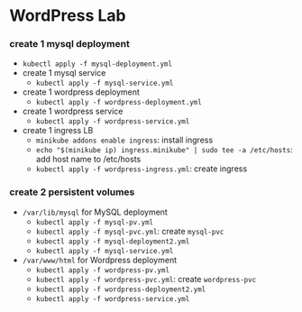 # WordPress Lab

### create 1 mysql deployment

  - `kubectl apply -f mysql-deployment.yml`
- create 1 mysql service
  - `kubectl apply -f mysql-service.yml`
- create 1 wordpress deployment
  - `kubectl apply -f wordpress-deployment.yml`
- create 1 wordpress service
  - `kubectl apply -f wordpress-service.yml`
- create 1 ingress LB
  - `minikube addons enable ingress`: install ingress
  - `echo "$(minikube ip) ingress.minikube" | sudo tee -a /etc/hosts`: add host name to /etc/hosts
  - `kubectl apply -f wordpress-ingress.yml`: create ingress

### create 2 persistent volumes

  - `/var/lib/mysql` for MySQL deployment
    - `kubectl apply -f mysql-pv.yml`
    - `kubectl apply -f mysql-pvc.yml`: create `mysql-pvc`
    - `kubectl apply -f mysql-deployment2.yml`
    - `kubectl apply -f mysql-service.yml`
  - `/var/www/html` for Wordpress deployment
    - `kubectl apply -f wordpress-pv.yml`
    - `kubectl apply -f wordpress-pvc.yml`: create `wordpress-pvc`
    - `kubectl apply -f wordpress-deployment2.yml`
    - `kubectl apply -f wordpress-service.yml`